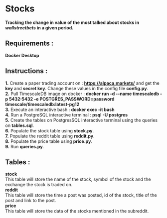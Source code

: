 # Stocks
**Tracking the change in value of the most talked about stocks in *wallstreetbets* in a given period.**

## Requirements :
**Docker Desktop**

## Instructions :

**1.** Create a paper trading account on : **https://alpaca.markets/** and get the **key** and **secret key**. Change these values in the config file **config.py**. <br>
**2.** Pull TimescaleDB image on docker : **docker run -d --name timescaledb -p 5432:5432 -e POSTGRES_PASSWORD=password timescale/timescaledb:latest-pg12** <br>
**3.** Execute an interactive bash : **docker exec -it bash** <br>
**4.** Run a PostgreSQL interactive terminal : **psql -U postgres** <br>
**5.** Create the tables on PostgresSQL interactive terminal using the queries on **tables.sql**. <br>
**6.** Populate the stock table using **stock.py**. <br>
**7.** Populate the reddit table using **reddit.py**. <br>
**8.** Populate the price table using **price.py**. <br>
**9.** Run **queries.py**. <br>

## Tables :

**stock** <br>
This table will store the name of the stock, symbol of the stock and the exchange the stock is traded on. <br>
**reddit** <br>
This table will store the time a post was posted, id of the stock, title of the post and link to the post. <br>
**price** <br>
This table will store the data of the stocks mentioned in the subreddit.
